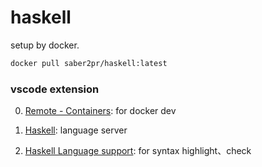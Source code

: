 # haskell

setup by docker.

```bash
docker pull saber2pr/haskell:latest
```

### vscode extension

0. [Remote - Containers](https://marketplace.visualstudio.com/items?itemName=ms-vscode-remote.remote-containers): for docker dev

1. [Haskell](https://marketplace.visualstudio.com/items?itemName=haskell.haskell): language server

2. [Haskell Language support](https://marketplace.visualstudio.com/items?itemName=justusadam.language-haskell): for syntax highlight、check
